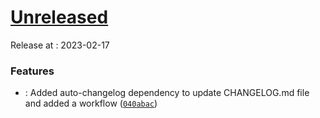 # [Unreleased]()

Release at : 2023-02-17

### Features

*  : Added auto-changelog dependency to update CHANGELOG.md file and added a workflow ([`040abac`](https://github.com/Tykok/cedict-chinese-transformation/commit/040abac830ef8c2afc84fa810921407e21045f21))
